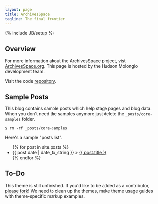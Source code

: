 ```yaml
---
layout: page
title: ArchivesSpace
tagline: The final frontier
---
```

{% include JB/setup %}


## Overview

For more information about the ArchivesSpace project, vist [ArchivesSpace.org](http://www.archivesspace.org/about/).
This page is hosted by the Hudson Molonglo development team.
     
Visit the code [repository](http://hudmol.github.com/archivesspace/archive.html).
    
## Sample Posts

This blog contains sample posts which help stage pages and blog data.
When you don't need the samples anymore just delete the `_posts/core-samples` folder.

    $ rm -rf _posts/core-samples

Here's a sample "posts list".

<ul class="posts">
  {% for post in site.posts %}
    <li><span>{{ post.date | date_to_string }}</span> &raquo; <a href="{{ BASE_PATH }}{{ post.url }}">{{ post.title }}</a></li>
  {% endfor %}
</ul>

## To-Do

This theme is still unfinished. If you'd like to be added as a contributor, [please fork](http://github.com/plusjade/jekyll-bootstrap)!
We need to clean up the themes, make theme usage guides with theme-specific markup examples.



